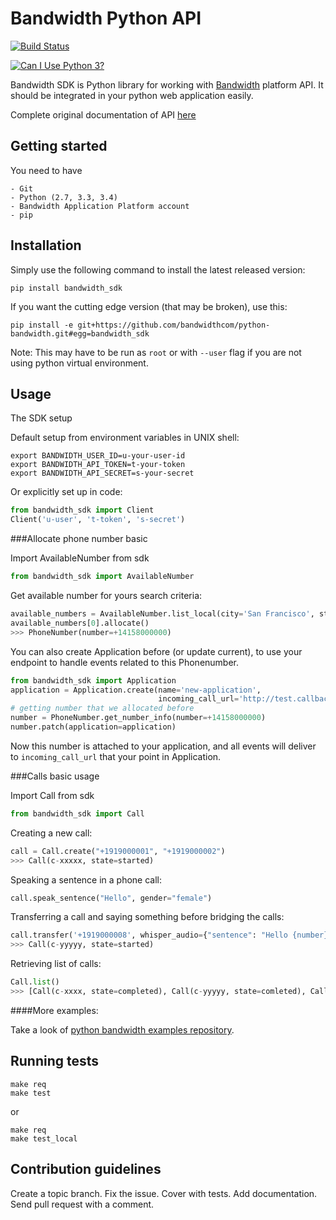 # Bandwidth Python API

[![Build Status](https://travis-ci.org/bandwidthcom/python-bandwidth.svg?branch=master)](https://travis-ci.org/bandwidthcom/python-bandwidth)

[![Can I Use Python 3?](https://caniusepython3.com/project/bandwidth-sdk.svg)](https://caniusepython3.com/project/bandwidth-sdk)

Bandwidth SDK is Python library for working with [Bandwidth](https://catapult.inetwork.com/pages/home.jsf) platform API.
It should be integrated in your python web application easily.

Complete original documentation of API [here](https://catapult.inetwork.com/docs/)

## Getting started
You need to have

    - Git
    - Python (2.7, 3.3, 3.4)
    - Bandwidth Application Platform account
    - pip

## Installation
Simply use the following command to install the latest released version:
```console
pip install bandwidth_sdk
```

If you want the cutting edge version (that may be broken), use this:
```console
pip install -e git+https://github.com/bandwidthcom/python-bandwidth.git#egg=bandwidth_sdk
```
Note: This may have to be run as `root` or with `--user` flag if you are not using python virtual environment.

## Usage

The SDK setup

Default setup from environment variables in UNIX shell:

```console
export BANDWIDTH_USER_ID=u-your-user-id
export BANDWIDTH_API_TOKEN=t-your-token
export BANDWIDTH_API_SECRET=s-your-secret
```
Or explicitly set up in code:

```python
from bandwidth_sdk import Client
Client('u-user', 't-token', 's-secret')
```

###Allocate phone number basic

Import AvailableNumber from sdk
```python
from bandwidth_sdk import AvailableNumber
```
Get available number for yours search criteria:

```python
available_numbers = AvailableNumber.list_local(city='San Francisco', state='CA')
available_numbers[0].allocate()
>>> PhoneNumber(number=+14158000000)
```

You can also create Application before (or update current), to use your endpoint to handle events related to this Phonenumber.

```python
from bandwidth_sdk import Application
application = Application.create(name='new-application',
                                 incoming_call_url='http://test.callback.info')
# getting number that we allocated before
number = PhoneNumber.get_number_info(number=+14158000000)
number.patch(application=application)
```

Now this number is attached to your application, and all events will deliver to `incoming_call_url` that your point in Application.

###Calls basic usage

Import Call from sdk
```python
from bandwidth_sdk import Call
```

Creating a new call:
```python
call = Call.create("+1919000001", "+1919000002")
>>> Call(c-xxxxx, state=started)
```
Speaking a sentence in a phone call:
```python
call.speak_sentence("Hello", gender="female")
```
Transferring a call and saying something before bridging the calls:
```python
call.transfer('+1919000008', whisper_audio={"sentence": "Hello {number}, thanks for calling"})
>>> Call(c-yyyyy, state=started)
```
Retrieving list of calls:
```python
Call.list()
>>> [Call(c-xxxx, state=completed), Call(c-yyyyy, state=comleted), Call(c-zzzz, state=started)]
```
####More examples:

Take a look of [python bandwidth examples repository](https://github.com/bandwidthcom/python-bandwidth-examples).

## Running tests
```console
make req
make test
```
or
```console
make req
make test_local
```

## Contribution guidelines

Create a topic branch. Fix the issue. Cover with tests. Add documentation. Send pull request with a comment.
